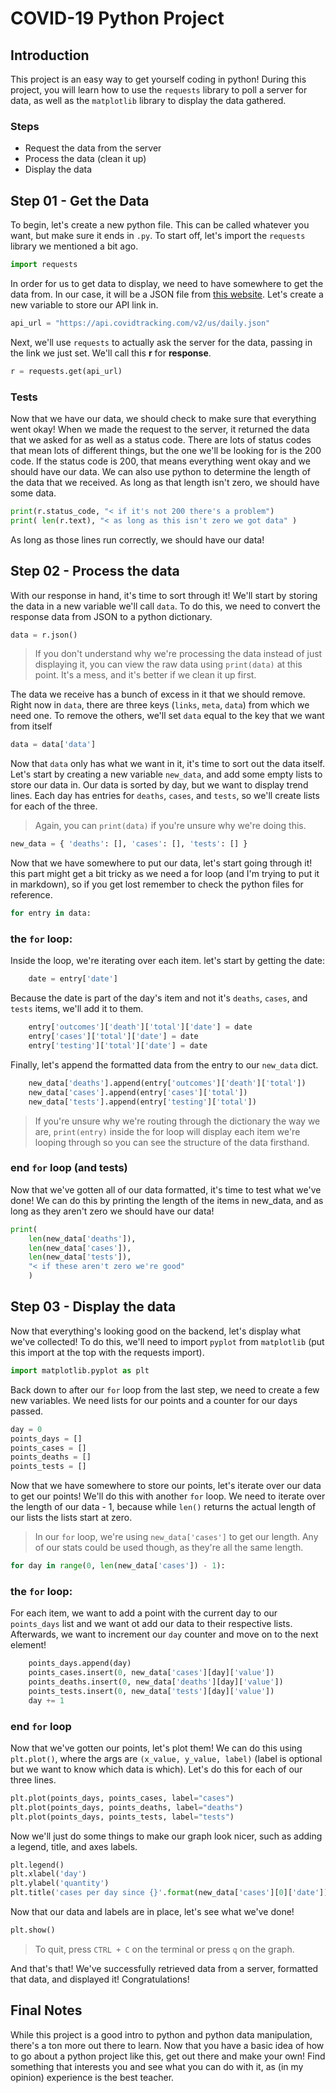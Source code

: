 # COVID-19 Python Project
## Introduction
This project is an easy way to get yourself coding in python! During this project, you will learn how to use the `requests` library to poll a server for data, as well as the `matplotlib` library to display the data gathered.

### Steps
- Request the data from the server
- Process the data (clean it up)
- Display the data

## Step 01 - Get the Data
To begin, let's create a new python file. This can be called whatever you want, but make sure it ends in `.py`. To start off, let's import the `requests` library we mentioned a bit ago.

```python
import requests
```

In order for us to get data to display, we need to have somewhere to get the data from. In our case, it will be a JSON file from [this website](covidtracking.com). Let's create a new variable to store our API link in.

```python
api_url = "https://api.covidtracking.com/v2/us/daily.json"
```

Next, we'll use `requests` to actually ask the server for the data, passing in the link we just set. We'll call this <b>r</b> for <b>response</b>.

```python
r = requests.get(api_url)
```
### Tests
Now that we have our data, we should check to make sure that everything went okay! When we made the request to the server, it returned the data that we asked for as well as a status code. There are lots of status codes that mean lots of different things, but the one we'll be looking for is the 200 code. If the status code is 200, that means everything went okay and we should have our data. We can also use python to determine the length of the data that we received. As long as that length isn't zero, we should have some data.

```python
print(r.status_code, "< if it's not 200 there's a problem")
print( len(r.text), "< as long as this isn't zero we got data" )
```

As long as those lines run correctly, we should have our data!

## Step 02 - Process the data
With our response in hand, it's time to sort through it! We'll start by storing the data in a new variable we'll call `data`. To do this, we need to convert the response data from JSON to a python dictionary.

```python
data = r.json()
```

> If you don't understand why we're processing the data instead of just displaying it, you can view the raw data using `print(data)` at this point. It's a mess, and it's better if we clean it up first.

The data we receive has a bunch of excess in it that we should remove. Right now in `data`, there are three keys (`links`, `meta`, `data`) from which we need one. To remove the others, we'll set `data` equal to the key that we want from itself

```python
data = data['data']
```

Now that `data` only has what we want in it, it's time to sort out the data itself. Let's start by creating a new variable `new_data`, and add some empty lists to store our data in. Our data is sorted by day, but we want to display trend lines. Each day has entries for `deaths`, `cases`, and `tests`, so we'll create lists for each of the three.

> Again, you can `print(data)` if you're unsure why we're doing this.

```python
new_data = { 'deaths': [], 'cases': [], 'tests': [] }
```

Now that we have somewhere to put our data, let's start going through it! this part might get a bit tricky as we need a for loop (and I'm trying to put it in markdown), so if you get lost remember to check the python files for reference.
```python
for entry in data:
```
### the `for` loop:
Inside the loop, we're iterating over each item. let's start by getting the date:

```python
    date = entry['date']
```

Because the date is part of the day's item and not it's `deaths`, `cases`, and `tests` items, we'll add it to them.

```python
    entry['outcomes']['death']['total']['date'] = date
    entry['cases']['total']['date'] = date
    entry['testing']['total']['date'] = date
```

Finally, let's append the formatted data from the entry to our `new_data` dict.

```python
    new_data['deaths'].append(entry['outcomes']['death']['total'])
    new_data['cases'].append(entry['cases']['total'])
    new_data['tests'].append(entry['testing']['total'])
```

> If you're unsure why we're routing through the dictionary the way we are, `print(entry)` inside the for loop will display each item we're looping through so you can see the structure of the data firsthand.

### end `for` loop (and tests)
Now that we've gotten all of our data formatted, it's time to test what we've done! We can do this by printing the length of the items in new_data, and as long as they aren't zero we should have our data!

```python
print(
    len(new_data['deaths']),
    len(new_data['cases']),
    len(new_data['tests']),
    "< if these aren't zero we're good"
    )
```

## Step 03 - Display the data
Now that everything's looking good on the backend, let's display what we've collected! To do this, we'll need to import `pyplot` from `matplotlib` (put this import at the top with the requests import).

```python
import matplotlib.pyplot as plt
```
Back down to after our `for` loop from the last step, we need to create a few new variables. We need lists for our points and a counter for our days passed.

```python
day = 0
points_days = []
points_cases = []
points_deaths = []
points_tests = []
```

Now that we have somewhere to store our points, let's iterate over our data to get our points! We'll do this with another `for` loop. We need to iterate over the length of our data - 1, because while `len()` returns the actual length of our lists the lists start at zero.

> In our `for` loop, we're using `new_data['cases']` to get our length. Any of our stats could be used though, as they're all the same length.

```python
for day in range(0, len(new_data['cases']) - 1):
```

### the `for` loop:
For each item, we want to add a point with the current day to our `points_days` list and we want ot add our data to their respective lists. Afterwards, we want to increment our `day` counter and move on to the next element!

```python
    points_days.append(day)
    points_cases.insert(0, new_data['cases'][day]['value'])
    points_deaths.insert(0, new_data['deaths'][day]['value'])
    points_tests.insert(0, new_data['tests'][day]['value'])
    day += 1
```

### end `for` loop
Now that we've gotten our points, let's plot them! We can do this using `plt.plot()`, where the args are `(x_value, y_value, label)` (label is optional but we want to know which data is which). Let's do this for each of our three lines.

```python
plt.plot(points_days, points_cases, label="cases")
plt.plot(points_days, points_deaths, label="deaths")
plt.plot(points_days, points_tests, label="tests")
```

Now we'll just do some things to make our graph look nicer, such as adding a legend, title, and axes labels.

```python
plt.legend()
plt.xlabel('day')
plt.ylabel('quantity')
plt.title('cases per day since {}'.format(new_data['cases'][0]['date']))
```

Now that our data and labels are in place, let's see what we've done!

```python
plt.show()
```

> To quit, press `CTRL + C` on the terminal or press `q` on the graph.

And that's that! We've successfully retrieved data from a server, formatted that data, and displayed it! Congratulations!

## Final Notes
While this project is a good intro to python and python data manipulation, there's a ton more out there to learn. Now that you have a basic idea of how to go about a python project like this, get out there and make your own! Find something that interests you and see what you can do with it, as (in my opinion) experience is the best teacher.
